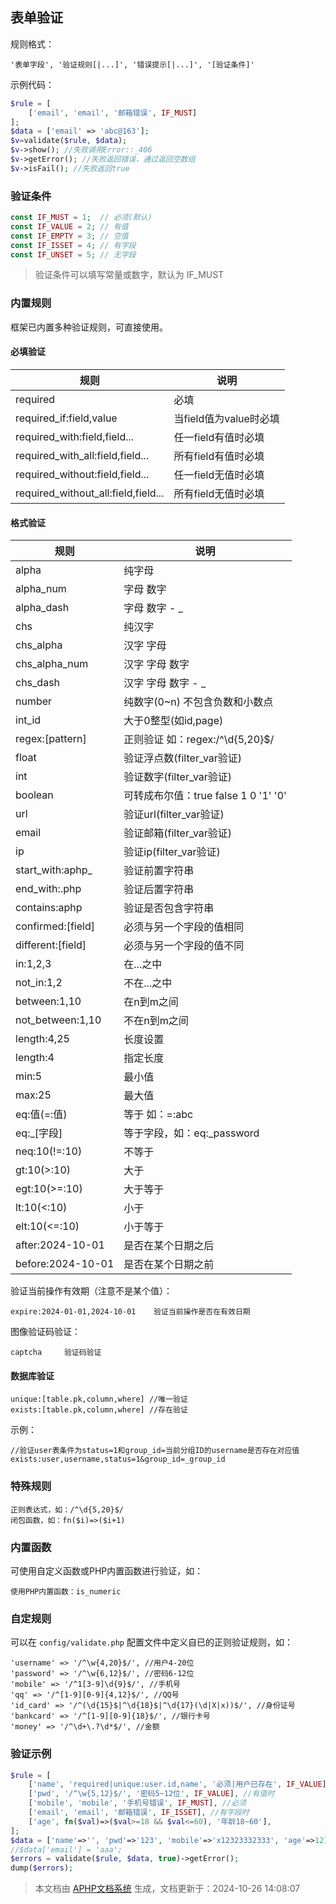 ## 表单验证

规则格式：

```
'表单字段', '验证规则[|...]', '错误提示[|...]', '[验证条件]'
```

示例代码：

```php
$rule = [
    ['email', 'email', '邮箱错误', IF_MUST]
];
$data = ['email' => 'abc@163'];
$v=validate($rule, $data);
$v->show(); //失败调用Error::_406
$v->getError(); //失败返回错误，通过返回空数组
$v->isFail(); //失败返回true
```

### 验证条件

```php
const IF_MUST = 1;  // 必须(默认)
const IF_VALUE = 2; // 有值
const IF_EMPTY = 3; // 空值
const IF_ISSET = 4; // 有字段
const IF_UNSET = 5; // 无字段
```

>验证条件可以填写常量或数字，默认为 IF_MUST

### 内置规则

框架已内置多种验证规则，可直接使用。

#### 必填验证

|  规则 |说明   |
| ------------ | ------------ |
| required | 必填 |
| required_if:field,value | 当field值为value时必填 |
| required_with:field,field... | 任一field有值时必填 |
| required_with_all:field,field... | 所有field有值时必填 |
| required_without:field,field... | 任一field无值时必填 |
| required_without_all:field,field... | 所有field无值时必填 |


#### 格式验证

| 规则 | 说明 |
| ---- | --- |
|alpha|纯字母|
|alpha_num|字母 数字|
|alpha_dash|字母 数字 - _ |
|chs|纯汉字|
|chs_alpha|汉字 字母|
|chs_alpha_num|汉字 字母 数字|
|chs_dash|汉字 字母 数字 - _ |
|number|纯数字(0~n) 不包含负数和小数点|
|int_id|大于0整型(如id,page)|
|regex:[pattern]|正则验证 如：regex:/^\d{5,20}$/|
|float       				|验证浮点数(filter_var验证)|
|int         				|验证数字(filter_var验证)|
|boolean						|可转成布尔值：true false 1 0 '1' '0' |
|url         				|验证url(filter_var验证)|
|email       				|验证邮箱(filter_var验证)|
|ip          				|验证ip(filter_var验证)|
| start\_with:aphp_			|验证前置字符串|
| end\_with:.php				|验证后置字符串|
|contains:aphp				|验证是否包含字符串|
|confirmed:[field]			|必须与另一个字段的值相同|
|different:[field]			|必须与另一个字段的值不同|
|in:1,2,3					|在...之中|
|not_in:1,2					|不在...之中|
|between:1,10				|在n到m之间|
|not_between:1,10			|不在n到m之间|
|length:4,25					|长度设置|
|length:4					|指定长度|
|min:5						|最小值|
|max:25						|最大值|
|eq:值(=:值)				   |等于 如：=:abc|
|eq:_[字段]				   |等于字段，如：eq:_password	|
|neq:10(!=:10)				|不等于|
|gt:10(>:10)					|大于|
|egt:10(>=:10)				|大于等于|
|lt:10(<:10)					|小于|
|elt:10(<=:10)				|小于等于|
|after:2024-10-01			|是否在某个日期之后|
|before:2024-10-01			|是否在某个日期之前|

验证当前操作有效期（注意不是某个值）：

```
expire:2024-01-01,2024-10-01	验证当前操作是否在有效日期
```

图像验证码验证：

```
captcha     验证码验证
```

#### 数据库验证

```
unique:[table.pk,column,where] //唯一验证 
exists:[table.pk,column,where] //存在验证
```

示例：

```
//验证user表条件为status=1和group_id=当前分组ID的username是否存在对应值
exists:user,username,status=1&group_id=_group_id
```

### 特殊规则

```
正则表达式，如：/^\d{5,20}$/    
闭包函数，如：fn($i)=>($i+1)
```

### 内置函数

可使用自定义函数或PHP内置函数进行验证，如：

```
使用PHP内置函数：is_numeric
```

### 自定规则

可以在 `config/validate.php` 配置文件中定义自已的正则验证规则，如： 

```
'username' => '/^\w{4,20}$/', //用户4-20位
'password' => '/^\w{6,12}$/', //密码6-12位
'mobile' => '/^1[3-9]\d{9}$/', //手机号
'qq' => '/^[1-9][0-9]{4,12}$/', //QQ号
'id_card' => '/^(\d{15}$|^\d{18}$|^\d{17}(\d|X|x))$/', //身份证号
'bankcard' => '/^[1-9][0-9]{18}$/', //银行卡号
'money' => '/^\d+\.?\d*$/', //金额
```

###  验证示例 

```php
$rule = [
    ['name', 'required|unique:user.id,name', '必须|用户已存在', IF_VALUE], //有值时
    ['pwd', '/^\w{5,12}$/', '密码5~12位', IF_VALUE], //有值时
    ['mobile', 'mobile', '手机号错误', IF_MUST], //必须
    ['email', 'email', '邮箱错误', IF_ISSET], //有字段时
    ['age', fn($val)=>($val>=18 && $val<=60), '年龄18~60'],
];
$data = ['name'=>'', 'pwd'=>'123', 'mobile'=>'x12323332333', 'age'=>12];
//$data['email'] = 'aaa';
$errors = validate($rule, $data, true)->getError();
dump($errors);
```

>本文档由 [APHP文档系统](https://doc.aphp.top) 生成，文档更新于：2024-10-26 14:08:07